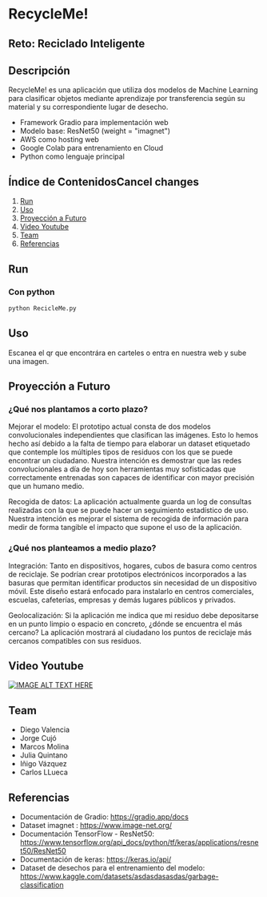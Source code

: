# RecycleMe!
## Reto: Reciclado Inteligente

## Descripción

RecycleMe! es una aplicación que utiliza dos modelos de Machine Learning para clasificar objetos mediante aprendizaje por transferencia según su material y su correspondiente lugar de desecho.

- Framework Gradio para implementación web
- Modelo base: ResNet50 (weight = "imagnet")
- AWS como hosting web
- Google Colab para entrenamiento en Cloud
- Python como lenguaje principal


## Índice de ContenidosCancel changes
1. [Run](#Run)
2. [Uso](#Uso)
3. [Proyección a Futuro](#Proyección-a-Futuro)
4. [Video Youtube](#Video-Youtube)
5. [Team](#Team)
6. [Referencias](#Referencias)

## Run 
### Con python
```sh
python RecicleMe.py
```

## Uso
Escanea el qr que encontrára en carteles o entra en nuestra web y sube una imagen.

## Proyección a Futuro
### ¿Qué nos plantamos a corto plazo?
Mejorar el modelo: El prototipo actual consta de dos modelos convolucionales independientes que clasifican las imágenes. Esto lo hemos hecho así debido a la falta de tiempo para elaborar un dataset etiquetado que contemple los múltiples tipos de residuos con los que se puede encontrar un ciudadano. Nuestra intención es demostrar que las redes convolucionales a día de hoy son herramientas muy sofisticadas que correctamente entrenadas son capaces de identificar con mayor precisión que un humano medio. 

Recogida de datos: La aplicación actualmente guarda un log de consultas realizadas con la que se puede hacer un seguimiento estadístico de uso. Nuestra intención es mejorar el sistema de recogida de información para medir de forma tangible el impacto que supone el uso de la aplicación.

### ¿Qué nos planteamos a medio plazo?
Integración: Tanto en dispositivos, hogares, cubos de basura como centros de reciclaje. Se podrían crear prototipos electrónicos incorporados a las basuras que permitan identificar productos sin necesidad de un dispositivo móvil. Este diseño estará enfocado para instalarlo en centros comerciales, escuelas, cafeterías, empresas y demás lugares públicos y privados.

Geolocalización: Si la aplicación me indica que mi residuo debe depositarse en un punto limpio o espacio en concreto, ¿dónde se encuentra el más cercano? La aplicación mostrará al ciudadano los puntos de reciclaje más cercanos compatibles con sus residuos.

## Video Youtube
[![IMAGE ALT TEXT HERE](https://img.youtube.com/vi/yrjNGSxmrwg/0.jpg)](https://www.youtube.com/watch?v=yrjNGSxmrwg)

## Team

- Diego Valencia 
- Jorge Cujó
- Marcos Molina
- Julia Quintano
- Iñigo Vázquez
- Carlos LLueca

## Referencias
 - Documentación de Gradio: https://gradio.app/docs
 - Dataset imagnet : https://www.image-net.org/
 - Documentación TensorFlow - ResNet50: https://www.tensorflow.org/api_docs/python/tf/keras/applications/resnet50/ResNet50
 - Documentación de keras: https://keras.io/api/
 - Dataset de desechos para el entrenamiento del modelo: https://www.kaggle.com/datasets/asdasdasasdas/garbage-classification
